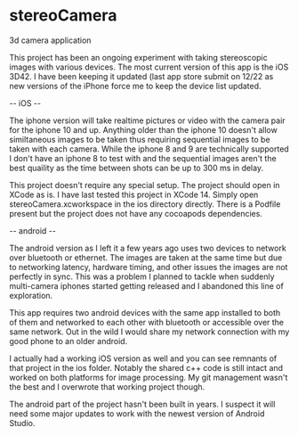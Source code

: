 # stereoCamera
3d camera application

This project has been an ongoing experiment with taking stereoscopic images with various devices.  The most current version of this app is the iOS 3D42.  I have been keeping it updated (last app store submit on 12/22 as new versions of the iPhone force me to keep the device list updated.  

-- iOS --

The iphone version will take realtime pictures or video with the camera pair for the iphone 10 and up.  Anything older than the iphone 10 doesn't allow similtaneous images to be taken thus requiring sequential images to be taken with each camera.  While the iphone 8 and 9 are technically supported I don't have an iphone 8 to test with and the sequential images aren't the best quaility as the time between shots can be up to 300 ms in delay.

This project doesn't require any special setup.  The project should open in XCode as is.  I have last tested this project in XCode 14.  Simply open stereoCamera.xcworkspace in the ios directory directly.  There is a Podfile present but the project does not have any cocoapods dependencies.

-- android --

The android version as I left it a few years ago uses two devices to network over bluetooth or ethernet.  The images are taken at the same time but due to networking latency, hardware timing, and other issues the images are not perfectly in sync.  This was a problem I planned to tackle when suddenly multi-camera iphones started getting released and I abandoned this line of exploration.  

This app requires two android devices with the same app installed to both of them and networked to each other with bluetooth or accessible over the same network.  Out in the wild I would share my network connection with my good phone to an older android.

I actually had a working iOS version as well and you can see remnants of that project in the ios folder.  Notably the shared c++ code is still intact and worked on both platforms for image processing.  My git management wasn't the best and I overwrote that working project though.  

The android part of the project hasn't been built in years.  I suspect it will need some major updates to work with the newest version of Android Studio.
